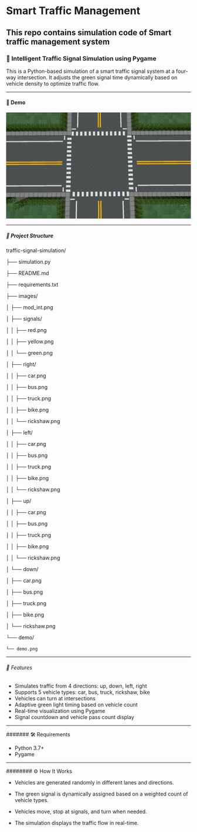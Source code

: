 # Smart Traffic Management
## This repo contains simulation code of  Smart traffic management system

### 🚦 Intelligent Traffic Signal Simulation using Pygame

This is a Python-based simulation of a smart traffic signal system at a four-way intersection. It adjusts the green signal time dynamically based on vehicle density to optimize traffic flow.

---

#### 📸 Demo

![Simulation Screenshot](https://github.com/Akshitha0621/Smart-Traffic-management/blob/eca7da95b974a0598872a6f6a5275480888e7b6f/images/intersection.jpg) <!-- Add a screenshot if you have one -->

---

##### 📁 Project Structure
traffic-signal-simulation/

├── simulation.py
                               
├── README.md  

├── requirements.txt 

├── images/ 

│   ├── mod_int.png 

│   ├── signals/

│   │   ├── red.png

│   │   ├── yellow.png

│   │   └── green.png

│   ├── right/  

│   │   ├── car.png

│   │   ├── bus.png

│   │   ├── truck.png

│   │   ├── bike.png

│   │   └── rickshaw.png

│   ├── left/   

│   │   ├── car.png

│   │   ├── bus.png

│   │   ├── truck.png

│   │   ├── bike.png

│   │   └── rickshaw.png

│   ├── up/   

│   │   ├── car.png

│   │   ├── bus.png

│   │   ├── truck.png

│   │   ├── bike.png

│   │   └── rickshaw.png

│   └── down/    

│       ├── car.png

│       ├── bus.png

│       ├── truck.png

│       ├── bike.png

│       └── rickshaw.png

└── demo/

    └── demo.png     
   

---

###### 🚀 Features

- Simulates traffic from 4 directions: up, down, left, right
- Supports 5 vehicle types: car, bus, truck, rickshaw, bike
- Vehicles can turn at intersections
- Adaptive green light timing based on vehicle count
- Real-time visualization using Pygame
- Signal countdown and vehicle pass count display

---

####### 🛠️ Requirements

- Python 3.7+
- Pygame


---


######## ⚙️ How It Works

- Vehicles are generated randomly in different lanes and directions.

- The green signal is dynamically assigned based on a weighted count of     vehicle types.

- Vehicles move, stop at signals, and turn when needed.

- The simulation displays the traffic flow in real-time.
